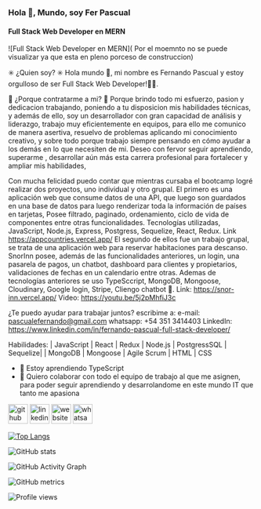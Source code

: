### Hola 👋, Mundo, soy Fer Pascual 
#### Full Stack Web Developer en MERN
![Full Stack Web Developer en MERN]( Por el moemnto no se puede visualizar ya que esta en pleno porceso de construccion)

✳️ ¿Quien soy?  ✳️
Hola mundo 👋, mi nombre es Fernando Pascual y estoy orgulloso de ser Full Stack Web Developer!👨‍💻.

🔷 ¿Porque contratarme a mi? 🔷
Porque brindo todo mi esfuerzo, pasion y dedicacion trabajando, poniendo a tu disposicion  mis habilidades técnicas, y además de ello, soy un desarrollador con gran capacidad de análisis y liderazgo, trabajo muy eficientemente en equipos, para ello me comunico de manera asertiva,  resuelvo de problemas aplicando mi conocimiento creativo,  y sobre todo porque trabajo siempre pensando en  cómo  ayudar a los demás en lo que necesiten de mi.
Deseo con fervor seguir aprendiendo, superarme , desarrollar aún más esta carrera profesional para fortalecer y ampliar mis habilidades, 

Con mucha felicidad  puedo contar que mientras cursaba el bootcamp logré realizar dos proyectos, uno individual y otro grupal. El primero es una aplicación web que consume datos de una API, que luego son guardados en una base de datos para luego renderizar toda la información de países en tarjetas,  Posee filtrado, paginado, ordenamiento, ciclo de vida de componentes entre otras funcionalidades. Tecnologías utilizadas, JavaScript, Node.js, Express, Postgress, Sequelize, React,  Redux. 
Link https://appcountries.vercel.app/
El segundo de ellos fue un trabajo grupal, se trata de una aplicación web para reservar habitaciones para descanso. SnorInn posee, además de las funcionalidades anteriores, un login, una pasarela de pagos, un chatbot, dashboard para clientes y propietarios, validaciones de fechas en un calendario entre otras. Ademas de tecnologías anteriores se uso TypeSccript, MongoDB, Mongoose, Cloudinary, Google login, Stripe, Cliengo chatbot 💪.
Link: https://snor-inn.vercel.app/
Video: https://youtu.be/5j2pMhfiJ3c

¿Te puedo ayudar para trabajar juntos? escribime a:
e-mail: pascualefernando@gmail.com
whatsapp: +54 351 3414403
LinkedIn: https://www.linkedin.com/in/fernando-pascual-full-stack-developer/

Habilidades: | JavaScript | React | Redux | Node.js | PostgressSQL | Sequelize| | MongoDB |  Mongoose | Agile Scrum | HTML |  CSS

- 🌱 Estoy aprendiendo TypeScript 
- 👯 Quiero colaborar con todo el equipo de trabajo al que me asignen, para poder seguir aprendiendo y desarrolandome  en este mundo IT que tanto me apasiona 


[<img src='https://cdn.jsdelivr.net/npm/simple-icons@3.0.1/icons/github.svg' alt='github' height='40'>](https://github.com/https://github.com/FerPascualF50)  [<img src='https://cdn.jsdelivr.net/npm/simple-icons@3.0.1/icons/linkedin.svg' alt='linkedin' height='40'>](https://www.linkedin.com/in/https://www.linkedin.com/in/fernando-pascual-full-stack-developer//)  [<img src='https://cdn.jsdelivr.net/npm/simple-icons@3.0.1/icons/icloud.svg' alt='website' height='40'>](https://ferpascualportfolio.vercel.app/)  [<img src='https://cdn.jsdelivr.net/npm/simple-icons@3.0.1/icons/whatsapp.svg' alt='whatsapp' height='40'>](https://wa.me/543513414403)  

[![Top Langs](https://github-readme-stats.vercel.app/api/top-langs/?username=https://github.com/FerPascualF50)](https://github.com/anuraghazra/github-readme-stats)

![GitHub stats](https://github-readme-stats.vercel.app/api?username=https://github.com/FerPascualF50&show_icons=true&count_private=true)  

![GitHub Activity Graph](https://activity-graph.herokuapp.com/graph?username=https://github.com/FerPascualF50)  

![GitHub metrics](https://metrics.lecoq.io/https://github.com/FerPascualF50)  

![Profile views](https://gpvc.arturio.dev/https://github.com/FerPascualF50)  

